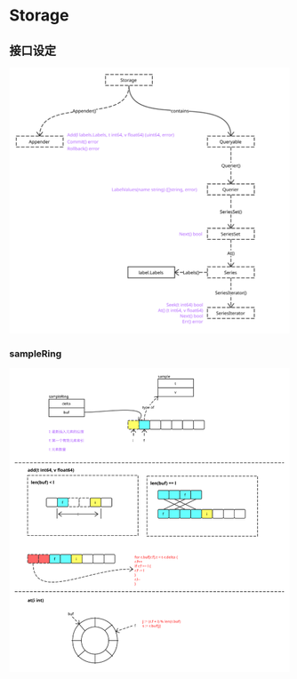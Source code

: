 # Storage

## 接口设定

![Storage Overview](./images/storage_overview.svg)

### sampleRing

![sampleRing Overview](./images/sample_ring.svg)
